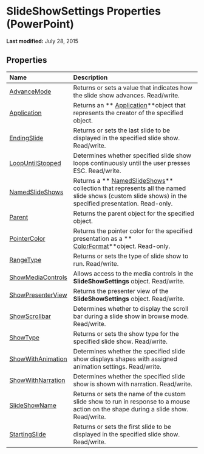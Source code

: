
# SlideShowSettings Properties (PowerPoint)

 **Last modified:** July 28, 2015


## Properties



|**Name**|**Description**|
|:-----|:-----|
| [AdvanceMode](0fc398c3-b7e6-5301-a19d-381d8ff35155.md)|Returns or sets a value that indicates how the slide show advances. Read/write.|
| [Application](ec61fee1-46bd-d385-0d50-4c2c0d82b43e.md)|Returns an  ** [Application](978c2b99-4271-b953-4283-73b5f3d96f41.md)**object that represents the creator of the specified object.|
| [EndingSlide](50489e3a-bdfe-b495-97d1-69ba1d7bf2b9.md)|Returns or sets the last slide to be displayed in the specified slide show. Read/write.|
| [LoopUntilStopped](767a5865-b50b-d7c6-6076-6786b43c6b88.md)|Determines whether specified slide show loops continuously until the user presses ESC. Read/write.|
| [NamedSlideShows](8af7610f-1981-df5f-5be8-2bb04c895602.md)|Returns a  ** [NamedSlideShows](9f20ff20-a81e-f771-5ef2-44b21ecfb055.md)** collection that represents all the named slide shows (custom slide shows) in the specified presentation. Read-only.|
| [Parent](8ddb2bac-f057-2532-5825-3346046afe8c.md)|Returns the parent object for the specified object.|
| [PointerColor](530072d6-3a2d-8236-b4ac-3ede8823e95a.md)|Returns the pointer color for the specified presentation as a  ** [ColorFormat](3bfcd08d-65f4-25a3-2d05-77111fbd13e5.md)**object. Read-only.|
| [RangeType](63e266b6-4898-abb1-23fe-20039a6aea78.md)|Returns or sets the type of slide show to run. Read/write.|
| [ShowMediaControls](6b7a63d3-f43d-bbb2-0af2-574e19d48e3d.md)|Allows access to the media controls in the  **SlideShowSettings** object. Read/write.|
| [ShowPresenterView](62ec6a39-1e8d-f6e5-0769-64a175d4d611.md)|Returns the presenter view of the  **SlideShowSettings** object. Read/write.|
| [ShowScrollbar](9f6be3f3-1099-2f8c-4c1c-b5ab1be89f4a.md)|Determines whether to display the scroll bar during a slide show in browse mode. Read/write.|
| [ShowType](6537dd4c-8029-3e95-7073-7701ba12a627.md)|Returns or sets the show type for the specified slide show. Read/write.|
| [ShowWithAnimation](9255fc7b-50fa-c65e-5ef4-3c214dede4a4.md)|Determines whether the specified slide show displays shapes with assigned animation settings. Read/write.|
| [ShowWithNarration](65390c53-abeb-ca9e-0697-f68dcb455324.md)|Determines whether the specified slide show is shown with narration. Read/write.|
| [SlideShowName](212a2851-cc73-76ad-98fa-f295ae3c89c8.md)|Returns or sets the name of the custom slide show to run in response to a mouse action on the shape during a slide show. Read/write.|
| [StartingSlide](e7afc69c-0224-b22a-fc23-bb985e710c1a.md)|Returns or sets the first slide to be displayed in the specified slide show. Read/write.|
